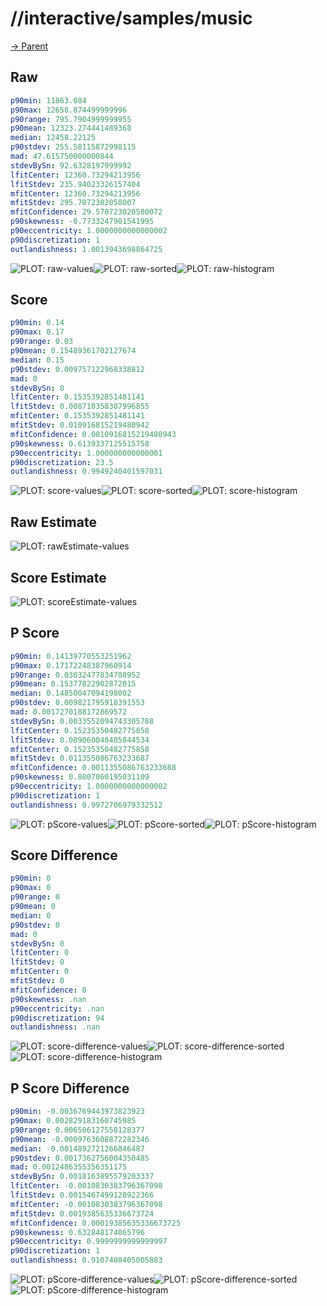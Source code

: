 
# //interactive/samples/music

[→ Parent](../..)


## Raw


```yaml
p90min: 11863.084
p90max: 12658.874499999996
p90range: 795.7904999999955
p90mean: 12323.274441489368
median: 12458.22125
p90stdev: 255.58115872998115
mad: 47.615750000000844
stdevBySn: 92.6328197999992
lfitCenter: 12360.73294213956
lfitStdev: 235.94023326157404
mfitCenter: 12360.73294213956
mfitStdev: 295.7072302058007
mfitConfidence: 29.570723020580072
p90skewness: -0.7733247901541995
p90eccentricity: 1.0000000000000002
p90discretization: 1
outlandishness: 1.0013943698864725

```

![PLOT: raw-values](./raw/values.svg)![PLOT: raw-sorted](./raw/sorted.svg)![PLOT: raw-histogram](./raw/histogram.svg)
## Score


```yaml
p90min: 0.14
p90max: 0.17
p90range: 0.03
p90mean: 0.15489361702127674
median: 0.15
p90stdev: 0.009757122968338812
mad: 0
stdevBySn: 0
lfitCenter: 0.1535392851481141
lfitStdev: 0.008710358307996855
mfitCenter: 0.1535392851481141
mfitStdev: 0.010916815219480942
mfitConfidence: 0.0010916815219480943
p90skewness: 0.6139337125515758
p90eccentricity: 1.000000000000001
p90discretization: 23.5
outlandishness: 0.9949240401597031

```

![PLOT: score-values](./score/values.svg)![PLOT: score-sorted](./score/sorted.svg)![PLOT: score-histogram](./score/histogram.svg)
## Raw Estimate

![PLOT: rawEstimate-values](./rawEstimate/values.svg)
## Score Estimate

![PLOT: scoreEstimate-values](./scoreEstimate/values.svg)
## P Score


```yaml
p90min: 0.14139770553251962
p90max: 0.17172248387960914
p90range: 0.03032477834708952
p90mean: 0.15377822902872015
median: 0.14850047094198002
p90stdev: 0.009821795918391553
mad: 0.0017270188172869572
stdevBySn: 0.0033552094743305788
lfitCenter: 0.15235350482775858
lfitStdev: 0.009060048405844534
mfitCenter: 0.15235350482775858
mfitStdev: 0.011355086763233687
mfitConfidence: 0.0011355086763233688
p90skewness: 0.8007060195031109
p90eccentricity: 1.0000000000000002
p90discretization: 1
outlandishness: 0.9972706979332512

```

![PLOT: pScore-values](./pScore/values.svg)![PLOT: pScore-sorted](./pScore/sorted.svg)![PLOT: pScore-histogram](./pScore/histogram.svg)
## Score Difference


```yaml
p90min: 0
p90max: 0
p90range: 0
p90mean: 0
median: 0
p90stdev: 0
mad: 0
stdevBySn: 0
lfitCenter: 0
lfitStdev: 0
mfitCenter: 0
mfitStdev: 0
mfitConfidence: 0
p90skewness: .nan
p90eccentricity: .nan
p90discretization: 94
outlandishness: .nan

```

![PLOT: score-difference-values](./score-difference/values.svg)![PLOT: score-difference-sorted](./score-difference/sorted.svg)![PLOT: score-difference-histogram](./score-difference/histogram.svg)
## P Score Difference


```yaml
p90min: -0.0036769443973823923
p90max: 0.002829183160745985
p90range: 0.006506127558128377
p90mean: -0.0009763608872282346
median: -0.0014892721266846487
p90stdev: 0.0017362756004350485
mad: 0.0012486355356351175
stdevBySn: 0.0018163895579203337
lfitCenter: -0.0010830383796367098
lfitStdev: 0.0015467499120922366
mfitCenter: -0.0010830383796367098
mfitStdev: 0.0019385635336673724
mfitConfidence: 0.00019385635336673725
p90skewness: 0.632848174065796
p90eccentricity: 0.9999999999999997
p90discretization: 1
outlandishness: 0.9107408405005883

```

![PLOT: pScore-difference-values](./pScore-difference/values.svg)![PLOT: pScore-difference-sorted](./pScore-difference/sorted.svg)![PLOT: pScore-difference-histogram](./pScore-difference/histogram.svg)